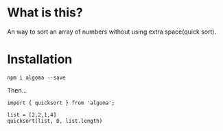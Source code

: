 # What is this?

An way to sort an array of numbers without using extra space(quick sort).

# Installation
`npm i algoma --save`

Then...
```
import { quicksort } from 'algoma';

list = [2,2,1,4]
quicksort(list, 0, list.length)
```

